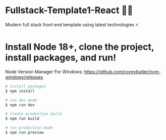 # Fullstack-Template1-React :man_technologist:
Modern full stack front end template using latest technologies :zap:

# Install Node 18+, clone the project, install packages, and run!
Node Version Manager For Windows: https://github.com/coreybutler/nvm-windows/releases
```bash
# install packages
$ npm install

# run dev mode
$ npm run dev

# create production build
$ npm run build

# run production mode
$ npm run preview
```
